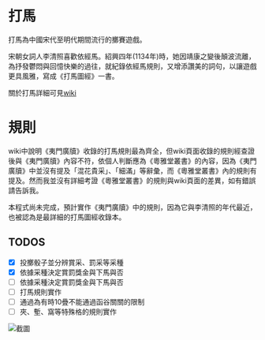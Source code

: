 # 打馬
打馬為中國宋代至明代期間流行的擲賽遊戲。

宋朝女詞人李清照喜歡依經馬。紹興四年(1134年)時，她因靖康之變後顛波流離，為抒發鬱悶與回憶快樂的過往，就紀錄依經馬規則，又增添讚美的詞句，以讓遊戲更具風雅，寫成《打馬圖經》一書。

關於打馬詳細可見[wiki](https://zh.wikipedia.org/wiki/%E6%89%93%E9%A6%AC)

# 規則
wiki中說明《夷門廣牘》收錄的打馬規則最為齊全，但wiki頁面收錄的規則經查證後與《夷門廣牘》內容不符，依個人判斷應為《粵雅堂叢書》的內容，因為《夷門廣牘》中並沒有提及「混花貴采」、「細滿」等辭彙，而《粵雅堂叢書》內的規則有提及。然而我並沒有詳細考證《粵雅堂叢書》的規則與wiki頁面的差異，如有錯誤請告訴我。

本程式尚未完成，預計實作《夷門廣牘》中的規則，因為它與李清照的年代最近，也被認為是最詳細的打馬圖經收錄本。

TODOS
---

- [x] 投擲骰子並分辨賞采、罰采等采種
- [x] 依據采種決定賞罰獎金與下馬與否
- [ ] 依據采種決定賞罰獎金與下馬與否
- [ ] 打馬規則實作
- [ ] 通過為有時10疊不能通過函谷關關的限制
- [ ] 夾、塹、窩等特殊格的規則實作

![截圖](https://github.com/st930112/daba/blob/master/docs/thumbnail.png)
